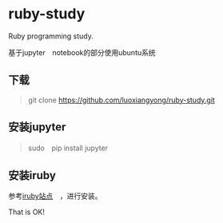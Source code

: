 # ruby-study
Ruby programming study. 

基于jupyter　notebook的部分使用ubuntu系统

##  下载
  > git clone https://github.com/luoxiangyong/ruby-study.git

##  安装jupyter
  > sudo　pip install jupyter
  

##  安装iruby

参考[iruby站点](https://github.com/SciRuby/iruby)　，进行安装。


That is OK!
